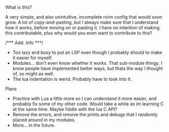 What is this?

A very simple, and also unintuitive, incomplete nvim config that would soon grow. A lot of copy-and-pasting, but I always make sure that I understand how it works, before moving on or pasting it.
I have no intention of making this contributable, plus why would you even want to contribute to this?

/*** Add. Info ***/

- Too lazy and busy to put an LSP even though I probably should to make it easier for myself.
- Modules... don't even know whether it works. That sub-module thingy. I know people have implemented better ways, but thats the way I thought of, so might as well.
- The lua indentation is weird. Probably have to look into it.

Plans

- Practice with Lua a little more so I can understand it more easier, and probably fix some of my other code. Would take a while as im learning C at the same time. Maybe fiddle with the lua C API?
- Remove the errors, and remove the prints and debugs that I randomly placed around in my modules.
- More... in the future.
